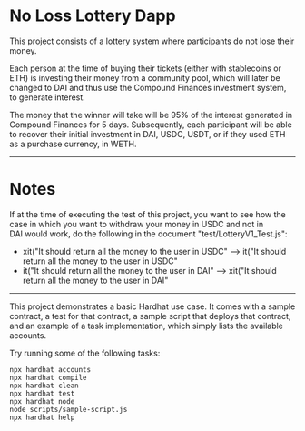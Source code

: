 # No Loss Lottery Dapp

This project consists of a lottery system where participants do not lose their money. <br>

Each person at the time of buying their tickets (either with stablecoins or ETH) is investing their money from a community pool, which will 
later be changed to DAI and thus use the Compound Finances investment system, to generate interest. <br>

The money that the winner will take will be 95% of the interest generated in Compound Finances for 5 days. Subsequently, each participant
will be able to recover their initial investment in DAI, USDC, USDT, or if they used ETH as a purchase currency, in WETH. <br>

---------------------------------------------------------------------------------------------------------
# Notes

If at the time of executing the test of this project, you want to see how the case in which you want to withdraw your money in USDC and not in <br>
DAI would work, do the following in the document "test/LotteryV1_Test.js": <br>

- xit("It should return all the money to the user in USDC" --> it("It should return all the money to the user in USDC" <br>
- it("It should return all the money to the user in DAI" --> xit("It should return all the money to the user in DAI" <br>

---------------------------------------------------------------------------------------------------------

This project demonstrates a basic Hardhat use case. It comes with a sample contract, a test for that contract, a sample script that deploys that contract, and an example of a task implementation, which simply lists the available accounts.

Try running some of the following tasks:

```shell
npx hardhat accounts
npx hardhat compile
npx hardhat clean
npx hardhat test
npx hardhat node
node scripts/sample-script.js
npx hardhat help
```
